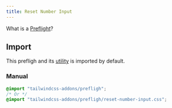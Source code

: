 ```yaml
---
title: Reset Number Input
---
```


<script>
    import ApiTable from "$lib/components/ApiTable.svelte"
    
    const utilities = [
        [
            "reset-number-input",
            "@apply reset-number-input;",
        ],
    ]
</script>

What is a [Preflight](https://tailwindcss.com/docs/preflight)?

## Import

This prefligh and its [utility](/tailwindcss-addons/utilities/reset-number-input) is imported by default.

### Manual

```css
@import "tailwindcss-addons/prefligh";
/* Or */
@import "tailwindcss-addons/prefligh/reset-number-input.css";
```
